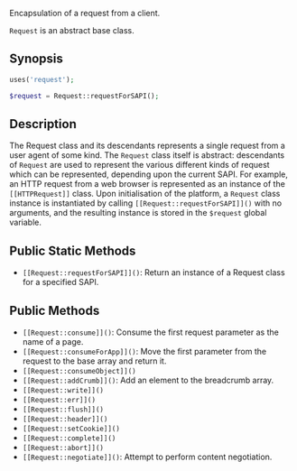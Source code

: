 Encapsulation of a request from a client.

`Request` is an abstract base class.

## Synopsis

```php
uses('request');

$request = Request::requestForSAPI();
```

## Description

The Request class and its descendants represents a single request from a user
agent of some kind. The `Request` class itself is abstract: descendants of `Request`
are used to represent the various different kinds of request which can be
represented, depending upon the current SAPI. For example, an HTTP request
from a web browser is represented as an instance of the `[[HTTPRequest]]` class.
Upon initialisation of the platform, a `Request` class instance is instantiated by
calling `[[Request::requestForSAPI]]()` with no arguments, and the resulting instance is stored
in the `$request` global variable.

## Public Static Methods

* `[[Request::requestForSAPI]]()`: Return an instance of a Request class for a specified SAPI.

## Public Methods

* `[[Request::consume]]()`: Consume the first request parameter as the name of a page.
* `[[Request::consumeForApp]]()`: Move the first parameter from the request to the base array and return it.
* `[[Request::consumeObject]]()`
* `[[Request::addCrumb]]()`: Add an element to the breadcrumb array.
* `[[Request::write]]()`
* `[[Request::err]]()`
* `[[Request::flush]]()`
* `[[Request::header]]()`
* `[[Request::setCookie]]()`
* `[[Request::complete]]()`
* `[[Request::abort]]()`
* `[[Request::negotiate]]()`: Attempt to perform content negotiation.

